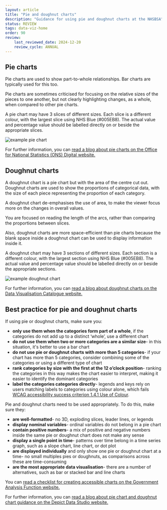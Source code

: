 ```yaml
---
layout: article
title: "Pie and doughnut charts"
description: "Guidance for using pie and doughnut charts at the NHSBSA"
status: REVIEW
tags: data-viz-home
order: 90
review:
    last_reviewed_date: 2024-12-20
    review_cycle: ANNUAL
---
```

## Pie charts  
  
Pie charts are used to show part-to-whole relationships. Bar charts are typically used for this too.  
  
Pie charts are sometimes criticised for focusing on the relative sizes of the pieces to one another, but not clearly highlighting changes, as a whole, when compared to other pie charts.  
  
A pie chart may have 3 slices of different sizes. Each slice is a different colour, with the largest slice using NHS Blue (#005EB8). The actual value and percentage value should be labelled directly on or beside the appropriate slices.  

![example pie chart](../pie_1.png)
  
For further information, you can [read a blog about pie charts on the Office for National Statistics (ONS) Digital website.][pie 1]
  
## Doughnut charts  
  
A doughnut chart is a pie chart but with the area of the centre cut out.  
Doughnut charts are used to show the proportions of categorical data, with the size of each piece representing the proportion of each category.  
  
A doughnut chart de-emphasises the use of area, to make the viewer focus more on the changes in overall values.  
  
You are focused on reading the length of the arcs, rather than comparing the proportions between slices.  
  
Also, doughnut charts are more space-efficient than pie charts because the blank space inside a doughnut chart can be used to display information inside it.  

A doughnut chart may have 3 sections of different sizes. Each section is a different colour, with the largest section using NHS Blue (#005EB8). The actual value and percentage value should be labelled directly on or beside the appropriate sections.  

![example doughnut chart](../doughnut_1.png)  
  
For further information, you can [read a blog about doughnut charts on the Data Visualisation Catalogue website.][pie 2]

## Best practice for pie and doughnut charts  

If using pie or doughnut charts, make sure you:

- **only use them when the categories form part of a whole**, if the categories do not add up to a distinct ‘whole’, use a different chart
- **do not use them when two or more categories are a similar size**- in this situation, it's better to use a bar chart
- **do not use pie or doughnut charts with more than 5 categories**- if your chart has more than 5 categories, consider combining some of the categories or using a different type of chart
- **rank categories by size with the first at the 12 o’clock position**- ranking the categories in this way makes the chart easier to interpret, making it easier to identify the dominant categories
- **label the categories categories directly**- legends and keys rely on users matching labels to categories using colour alone, which fails [WCAG accessibility success criterion 1.4.1 Use of Colour][pie 4].  
  
Pie and doughnut charts need to be used appropriately. To do this, make sure they:

- **are well-formatted**- no 3D, exploding slices, leader lines, or legends
- **display nominal variables**- ordinal variables do not belong in a pie chart
- **contain positive numbers**- a mix of positive and negative numbers inside the same pie or doughnut chart does not make any sense
- **display a single point in time**- patterns over time belong in a time series graph, such as a slope chart, line chart, or dot plot
- **are displayed individually** and only show one pie or doughnut chart at a time- no small multiples pies or doughnuts, as comparisons across these are time-consuming
- **are the most appropriate data visualisation**- there are a number of alternatives, such as bar or stacked bar and line charts

You can [read a checklist for creating accessible charts on the Government Analysis Function website.][pie 5]  
  
For further information, you can [read a blog about pie chart and doughnut chart guidance on the Depict Data Studio website.][pie 3]

[pie 1]: https://digitalblog.ons.gov.uk/2017/02/28/the-humble-pie-chart-part2/
[pie 2]: https://datavizcatalogue.com/methods/donut_chart.html
[pie 3]: https://depictdatastudio.com/when-pie-charts-are-okay-seriously-guidelines-for-using-pie-and-donut-charts/
[pie 4]: https://www.w3.org/WAI/WCAG21/Understanding/use-of-color.html
[Pie 5]: https://analysisfunction.civilservice.gov.uk/policy-store/charts-a-checklist
